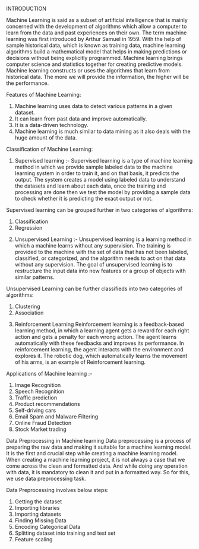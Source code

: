 INTRODUCTION

Machine Learning is said as a subset of artificial intelligence that is mainly concerned with the development of algorithms which allow a computer to learn from the data and past experiences on their own. The term machine learning was first introduced by Arthur Samuel in 1959. 
With the help of sample historical data, which is known as training data, machine learning algorithms build a mathematical model that helps in making predictions or decisions without being explicitly programmed. Machine learning brings computer science and statistics together for creating predictive models. Machine learning constructs or uses the algorithms that learn from historical data. The more we will provide the information, the higher will be the performance.

Features of Machine Learning:
1. Machine learning uses data to detect various patterns in a given dataset.
2. It can learn from past data and improve automatically.
3. It is a data-driven technology.
4. Machine learning is much similar to data mining as it also deals with the huge amount of the data.

Classification of Machine Learning:

1. Supervised learning :- Supervised learning is a type of machine learning method in which we provide sample labeled data to the machine learning system in order to train it, and on that basis, it predicts the output.
The system creates a model using labeled data to understand the datasets and learn about each data, once the training and processing are done then we test the model by providing a sample data to check whether it is predicting the exact output or not.

Supervised learning can be grouped further in two categories of algorithms:
1. Classification
2. Regression

2) Unsupervised Learning :- Unsupervised learning is a learning method in which a machine learns without any supervision.
The training is provided to the machine with the set of data that has not been labeled, classified, or categorized, and the algorithm needs to act on that data without any supervision. The goal of unsupervised learning is to restructure the input data into new features or a group of objects with similar patterns.

Unsupervised Learning can be further classifieds into two categories of algorithms:
1. Clustering
2. Association

3) Reinforcement Learning
Reinforcement learning is a feedback-based learning method, in which a learning agent gets a reward for each right action and gets a penalty for each wrong action. The agent learns automatically with these feedbacks and improves its performance. In reinforcement learning, the agent interacts with the environment and explores it.
The robotic dog, which automatically learns the movement of his arms, is an example of Reinforcement learning.

Applications of Machine learning :-
1. Image Recognition
2. Speech Recognition
3. Traffic prediction
4. Product recommendations
5. Self-driving cars
6. Email Spam and Malware Filtering
7. Online Fraud Detection
8. Stock Market trading

Data Preprocessing in Machine learning
Data preprocessing is a process of preparing the raw data and making it suitable for a machine learning model. It is the first and crucial step while creating a machine learning model.
When creating a machine learning project, it is not always a case that we come across the clean and formatted data. And while doing any operation with data, it is mandatory to clean it and put in a formatted way. So for this, we use data preprocessing task.

Data Preprocessing involves below steps:
1. Getting the dataset
2. Importing libraries
3. Importing datasets
4. Finding Missing Data
5. Encoding Categorical Data
6. Splitting dataset into training and test set
7. Feature scaling

